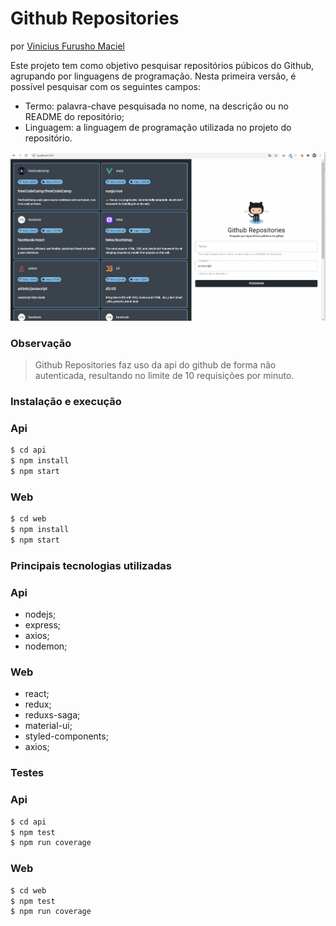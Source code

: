 # Github Repositories
por [Vinicius Furusho Maciel](https://www.linkedin.com/in/vimaciel)

Este projeto tem como objetivo pesquisar repositórios púbicos do Github, agrupando por linguagens de programação. 
Nesta primeira versão, é possível pesquisar com os seguintes campos:

  - Termo: palavra-chave pesquisada no nome, na descrição ou no README do repositório;
  - Linguagem: a linguagem de programação utilizada no projeto do repositório.

![](demo.gif)

### Observação
> Github Repositories faz uso da api do github de forma não autenticada, resultando no limite de 10 requisições por minuto.

### Instalação e execução
### Api
```sh
$ cd api
$ npm install
$ npm start
```

### Web
```sh
$ cd web
$ npm install
$ npm start
```


### Principais tecnologias utilizadas
### Api
- nodejs;
- express;
- axios;
- nodemon;


### Web

- react;
- redux;
- reduxs-saga;
- material-ui;
- styled-components;
- axios;

### Testes

### Api
```sh
$ cd api
$ npm test
$ npm run coverage
```

### Web
```sh
$ cd web
$ npm test
$ npm run coverage
```
